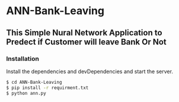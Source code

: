 # ANN-Bank-Leaving
## This Simple Nural Network Application to Predect if Customer will leave Bank Or Not 


### Installation

Install the dependencies and devDependencies and start the server.

```sh
$ cd ANN-Bank-Leaving
$ pip install -r requirment.txt
$ python ann.py
```
